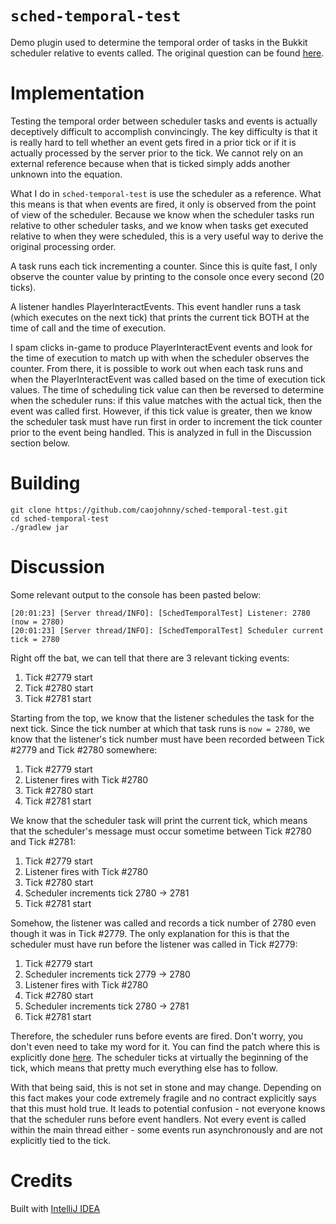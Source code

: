 # `sched-temporal-test`

Demo plugin used to determine the temporal order of tasks
in the Bukkit scheduler relative to events called. The
original question can be found [here](https://www.spigotmc.org/threads/order-of-execution-scheduled-tasks-vs-events.478943/).

# Implementation

Testing the temporal order between scheduler tasks and
events is actually deceptively difficult to accomplish
convincingly. The key difficulty is that it is really hard
to tell whether an event gets fired in a prior tick or if
it is actually processed by the server prior to the tick.
We cannot rely on an external reference because when that
is ticked simply adds another unknown into the equation.

What I do in `sched-temporal-test` is use the scheduler as
a reference. What this means is that when events are fired,
it only is observed from the point of view of the
scheduler. Because we know when the scheduler tasks run
relative to other scheduler tasks, and we know when tasks
get executed relative to when they were scheduled, this is
a very useful way to derive the original processing order.

A task runs each tick incrementing a counter. Since this is
quite fast, I only observe the counter value by printing
to the console once every second (20 ticks).

A listener handles PlayerInteractEvents. This event handler
runs a task (which executes on the next tick) that prints
the current tick BOTH at the time of call and the time of
execution.

I spam clicks in-game to produce PlayerInteractEvent events
and look for the time of execution to match up with when
the scheduler observes the counter. From there, it is
possible to work out when each task runs and when the
PlayerInteractEvent was called based on the time of
execution tick values. The time of scheduling tick value
can then be reversed to determine when the scheduler runs:
if this value matches with the actual tick, then the event
was called first. However, if this tick value is greater,
then we know the scheduler task must have run first in
order to increment the tick counter prior to the event
being handled. This is analyzed in full in the Discussion
section below.

# Building

```
git clone https://github.com/caojohnny/sched-temporal-test.git
cd sched-temporal-test
./gradlew jar
```

# Discussion

Some relevant output to the console has been pasted below:

```
[20:01:23] [Server thread/INFO]: [SchedTemporalTest] Listener: 2780 (now = 2780)
[20:01:23] [Server thread/INFO]: [SchedTemporalTest] Scheduler current tick = 2780
```

Right off the bat, we can tell that there are 3 relevant
ticking events:

  1. Tick #2779 start
  2. Tick #2780 start
  3. Tick #2781 start

Starting from the top, we know that the listener schedules
the task for the next tick. Since the tick number at which
that task runs is `now = 2780`, we know that the listener's
tick number must have been recorded between Tick #2779 and
Tick #2780 somewhere:

  1. Tick #2779 start
  2. Listener fires with Tick #2780
  3. Tick #2780 start
  4. Tick #2781 start

We know that the scheduler task will print the current
tick, which means that the scheduler's message must occur
sometime between Tick #2780 and Tick #2781:

  1. Tick #2779 start
  2. Listener fires with Tick #2780
  3. Tick #2780 start
  4. Scheduler increments tick 2780 -> 2781   
  5. Tick #2781 start

Somehow, the listener was called and records a tick number
of 2780 even though it was in Tick #2779. The only
explanation for this is that the scheduler must have run
before the listener was called in Tick #2779:

  1. Tick #2779 start
  2. Scheduler increments tick 2779 -> 2780   
  3. Listener fires with Tick #2780
  4. Tick #2780 start
  5. Scheduler increments tick 2780 -> 2781
  6. Tick #2781 start

Therefore, the scheduler runs before events are fired.
Don't worry, you don't even need to take my word for it.
You can find the patch where this is explicitly done
[here](https://hub.spigotmc.org/stash/projects/SPIGOT/repos/craftbukkit/browse/nms-patches/MinecraftServer.patch#576).
The scheduler ticks at virtually the beginning of the tick,
which means that pretty much everything else has to follow.

With that being said, this is not set in stone and may
change. Depending on this fact makes your code extremely
fragile and no contract explicitly says that this must hold
true. It leads to potential confusion - not everyone knows
that the scheduler runs before event handlers. Not every
event is called within the main thread either - some events
run asynchronously and are not explicitly tied to the tick.

# Credits

Built with [IntelliJ IDEA](https://www.jetbrains.com/idea/)
